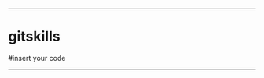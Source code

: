 **************************************************************
# gitskills
#insert your code
**************************************************************